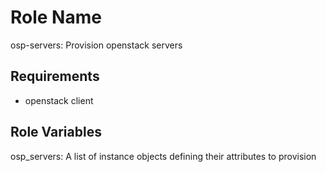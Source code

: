 Role Name
=========

osp-servers: Provision openstack servers

Requirements
------------

- openstack client

Role Variables
--------------

osp_servers: A list of instance objects defining their attributes to provision


